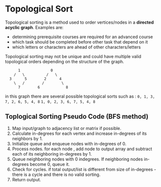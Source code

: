 # Topological Sort 

Topological sorting is a method used to order vertices/nodes in a **directed acyclic graph**. 
Examples are:
- determining prerequisite courses are required for an advanced course
- which task should be completed before other task that depend on it
- which letters or characters are ahead of other characters/letters

Topological sorting may not be unique and could have multiple valid topological orders depending on the structure of the graph.

```
      1              0
    /   \          /   \
  3      5        2      4
    \   /        /        \
      7        6            8
```

in this graph there are several possible topological sorts such as :
`0, 1, 3, 7, 2, 6, 5, 4, 8`
`1, 0, 2, 3, 6, 7, 5, 4, 8`


## Toplogical Sorting Pseudo Code (BFS method)

1.  Map input/graph to adjacency list or matrix if possible.
2.  Calculate in-degrees for each vertex and increase in-degrees of its neighbors by 1.
3.  Initialize queue and enqueue nodes with in-degrees of 0.
4.  Process nodes. for each node , add node to output array and subtract each of its neighboring in-degrees by 1.
5.  Queue neighboring nodes with 0 indegrees. If neighboring nodes in-degrees become 0, queue it.
6.  Check for cycles. if total output/list is different from size of in-degrees - there is a cycle and there is no valid sorting.
7.  Return output.

